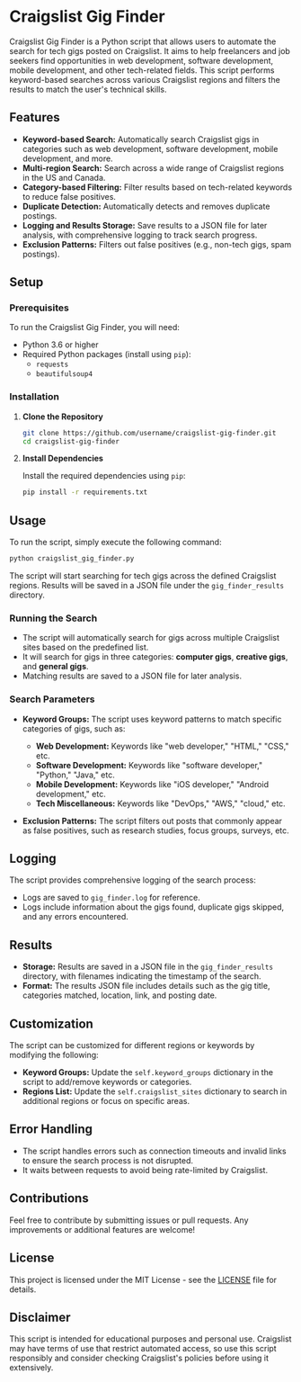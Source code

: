 # Craigslist Gig Finder

Craigslist Gig Finder is a Python script that allows users to automate the search for tech gigs posted on Craigslist. It aims to help freelancers and job seekers find opportunities in web development, software development, mobile development, and other tech-related fields. This script performs keyword-based searches across various Craigslist regions and filters the results to match the user's technical skills.

## Features

- **Keyword-based Search:** Automatically search Craigslist gigs in categories such as web development, software development, mobile development, and more.
- **Multi-region Search:** Search across a wide range of Craigslist regions in the US and Canada.
- **Category-based Filtering:** Filter results based on tech-related keywords to reduce false positives.
- **Duplicate Detection:** Automatically detects and removes duplicate postings.
- **Logging and Results Storage:** Save results to a JSON file for later analysis, with comprehensive logging to track search progress.
- **Exclusion Patterns:** Filters out false positives (e.g., non-tech gigs, spam postings).

## Setup

### Prerequisites

To run the Craigslist Gig Finder, you will need:

- Python 3.6 or higher
- Required Python packages (install using `pip`):
  - `requests`
  - `beautifulsoup4`

### Installation

1. **Clone the Repository**

   ```sh
   git clone https://github.com/username/craigslist-gig-finder.git
   cd craigslist-gig-finder
   ```

2. **Install Dependencies**

   Install the required dependencies using `pip`:

   ```sh
   pip install -r requirements.txt
   ```

## Usage

To run the script, simply execute the following command:

```sh
python craigslist_gig_finder.py
```

The script will start searching for tech gigs across the defined Craigslist regions. Results will be saved in a JSON file under the `gig_finder_results` directory.

### Running the Search

- The script will automatically search for gigs across multiple Craigslist sites based on the predefined list.
- It will search for gigs in three categories: **computer gigs**, **creative gigs**, and **general gigs**.
- Matching results are saved to a JSON file for later analysis.

### Search Parameters

- **Keyword Groups:** The script uses keyword patterns to match specific categories of gigs, such as:
  - **Web Development:** Keywords like "web developer," "HTML," "CSS," etc.
  - **Software Development:** Keywords like "software developer," "Python," "Java," etc.
  - **Mobile Development:** Keywords like "iOS developer," "Android development," etc.
  - **Tech Miscellaneous:** Keywords like "DevOps," "AWS," "cloud," etc.

- **Exclusion Patterns:** The script filters out posts that commonly appear as false positives, such as research studies, focus groups, surveys, etc.

## Logging

The script provides comprehensive logging of the search process:

- Logs are saved to `gig_finder.log` for reference.
- Logs include information about the gigs found, duplicate gigs skipped, and any errors encountered.

## Results

- **Storage:** Results are saved in a JSON file in the `gig_finder_results` directory, with filenames indicating the timestamp of the search.
- **Format:** The results JSON file includes details such as the gig title, categories matched, location, link, and posting date.

## Customization

The script can be customized for different regions or keywords by modifying the following:

- **Keyword Groups:** Update the `self.keyword_groups` dictionary in the script to add/remove keywords or categories.
- **Regions List:** Update the `self.craigslist_sites` dictionary to search in additional regions or focus on specific areas.

## Error Handling

- The script handles errors such as connection timeouts and invalid links to ensure the search process is not disrupted.
- It waits between requests to avoid being rate-limited by Craigslist.

## Contributions

Feel free to contribute by submitting issues or pull requests. Any improvements or additional features are welcome!

## License

This project is licensed under the MIT License - see the [LICENSE](LICENSE) file for details.

## Disclaimer

This script is intended for educational purposes and personal use. Craigslist may have terms of use that restrict automated access, so use this script responsibly and consider checking Craigslist's policies before using it extensively.

